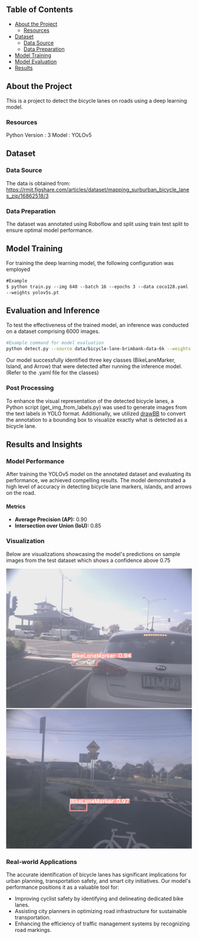 ## Table of Contents

- [About the Project](#about-the-project)
  - [Resources](#resources) 
- [Dataset](#dataset)
  - [Data Source](#data-origin)
  - [Data Preparation](#data-preparation)
- [Model Training](#training)
- [Model Evaluation](#model-evaluation)
- [Results](#results)

## About the Project

This is a project to detect the bicycle lanes on roads using a deep learning model.

### Resources

Python Version : 3
Model : YOLOv5

## Dataset

### Data Source

The data is obtained from: https://rmit.figshare.com/articles/dataset/mapping_surburban_bicycle_lanes_zip/16862518/3​

### Data Preparation

The dataset was annotated using Roboflow and split using train test split to ensure optimal model performance.

## Model Training

For training the deep learning model, the following configuration was employed

```
#Example
$ python train.py --img 640 --batch 16 --epochs 3 --data coco128.yaml --weights yolov5s.pt
```

## Evaluation and Inference

To test the effectiveness of the trained model, an inference was conducted on a dataset comprising 6000 images.

```bash
#Example command for model evaluation
python detect.py --source data/bicycle-lane-brimbank-data-6k --weights bicycle_lane_marker.pt --conf 0.75 --name bicycle_lane_det_brimbank_6k_images --save-txt
```

Our model successfully identified three key classes (BikeLaneMarker, Island, and Arrow) that were detected after running the inference model. (Refer to the .yaml file for the classes)

### Post Processing

To enhance the visual representation of the detected bicycle lanes, a Python script (get_img_from_labels.py) was used to generate images from the text labels in YOLO format. Additionally, we utilized [drawBB](https://github.com/baasitsharief/drawBB) to convert the annotation to a bounding box to visualize exactly what is detected as a bicycle lane.

## Results and Insights

### Model Performance

After training the YOLOv5 model on the annotated dataset and evaluating its performance, we achieved compelling results. The model demonstrated a high level of accuracy in detecting bicycle lane markers, islands, and arrows on the road.

#### Metrics

- **Average Precision (AP):** 0.90
- **Intersection over Union (IoU):** 0.85

### Visualization

Below are visualizations showcasing the model's predictions on sample images from the test dataset which shows a confidence above 0.75

![Bicycle Lane Detection](results/bicycle_lane_detection_result1.jpg)
![Bicycle Lane Detection](results/bicycle_lane_detection_result2.jpg)

### Real-world Applications

The accurate identification of bicycle lanes has significant implications for urban planning, transportation safety, and smart city initiatives. Our model's performance positions it as a valuable tool for:

- Improving cyclist safety by identifying and delineating dedicated bike lanes.
- Assisting city planners in optimizing road infrastructure for sustainable transportation.
- Enhancing the efficiency of traffic management systems by recognizing road markings.
